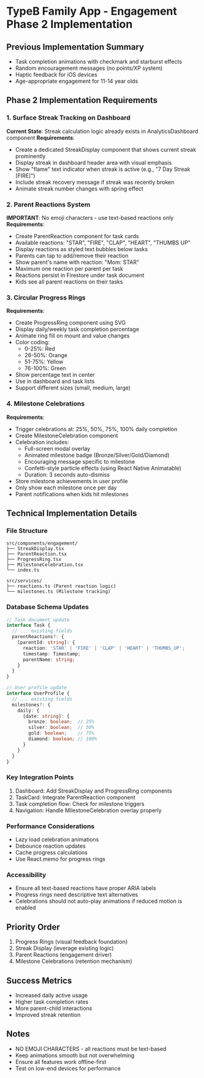 # TypeB Family App - Engagement Phase 2 Implementation

## Previous Implementation Summary
- Task completion animations with checkmark and starburst effects
- Random encouragement messages (no points/XP system)
- Haptic feedback for iOS devices
- Age-appropriate engagement for 11-14 year olds

## Phase 2 Implementation Requirements

### 1. Surface Streak Tracking on Dashboard
**Current State**: Streak calculation logic already exists in AnalyticsDashboard component
**Requirements**:
- Create a dedicated StreakDisplay component that shows current streak prominently
- Display streak in dashboard header area with visual emphasis
- Show "flame" text indicator when streak is active (e.g., "7 Day Streak [FIRE]")
- Include streak recovery message if streak was recently broken
- Animate streak number changes with spring effect

### 2. Parent Reactions System
**IMPORTANT**: No emoji characters - use text-based reactions only
**Requirements**:
- Create ParentReaction component for task cards
- Available reactions: "STAR", "FIRE", "CLAP", "HEART", "THUMBS UP"
- Display reactions as styled text bubbles below tasks
- Parents can tap to add/remove their reaction
- Show parent's name with reaction: "Mom: STAR"
- Maximum one reaction per parent per task
- Reactions persist in Firestore under task document
- Kids see all parent reactions on their tasks

### 3. Circular Progress Rings
**Requirements**:
- Create ProgressRing component using SVG
- Display daily/weekly task completion percentage
- Animate ring fill on mount and value changes
- Color coding: 
  - 0-25%: Red
  - 26-50%: Orange  
  - 51-75%: Yellow
  - 76-100%: Green
- Show percentage text in center
- Use in dashboard and task lists
- Support different sizes (small, medium, large)

### 4. Milestone Celebrations
**Requirements**:
- Trigger celebrations at: 25%, 50%, 75%, 100% daily completion
- Create MilestoneCelebration component
- Celebration includes:
  - Full-screen modal overlay
  - Animated milestone badge (Bronze/Silver/Gold/Diamond)
  - Encouraging message specific to milestone
  - Confetti-style particle effects (using React Native Animatable)
  - Duration: 3 seconds auto-dismiss
- Store milestone achievements in user profile
- Only show each milestone once per day
- Parent notifications when kids hit milestones

## Technical Implementation Details

### File Structure
```
src/components/engagement/
├── StreakDisplay.tsx
├── ParentReaction.tsx
├── ProgressRing.tsx
├── MilestoneCelebration.tsx
└── index.ts

src/services/
├── reactions.ts (Parent reaction logic)
└── milestones.ts (Milestone tracking)
```

### Database Schema Updates
```typescript
// Task document update
interface Task {
  // ... existing fields
  parentReactions?: {
    [parentId: string]: {
      reaction: 'STAR' | 'FIRE' | 'CLAP' | 'HEART' | 'THUMBS_UP';
      timestamp: Timestamp;
      parentName: string;
    }
  }
}

// User profile update  
interface UserProfile {
  // ... existing fields
  milestones?: {
    daily: {
      [date: string]: {
        bronze: boolean;  // 25%
        silver: boolean;  // 50%
        gold: boolean;    // 75%
        diamond: boolean; // 100%
      }
    }
  }
}
```

### Key Integration Points
1. Dashboard: Add StreakDisplay and ProgressRing components
2. TaskCard: Integrate ParentReaction component
3. Task completion flow: Check for milestone triggers
4. Navigation: Handle MilestoneCelebration overlay properly

### Performance Considerations
- Lazy load celebration animations
- Debounce reaction updates
- Cache progress calculations
- Use React.memo for progress rings

### Accessibility
- Ensure all text-based reactions have proper ARIA labels
- Progress rings need descriptive text alternatives
- Celebrations should not auto-play animations if reduced motion is enabled

## Priority Order
1. Progress Rings (visual feedback foundation)
2. Streak Display (leverage existing logic)
3. Parent Reactions (engagement driver)
4. Milestone Celebrations (retention mechanism)

## Success Metrics
- Increased daily active usage
- Higher task completion rates
- More parent-child interactions
- Improved streak retention

## Notes
- NO EMOJI CHARACTERS - all reactions must be text-based
- Keep animations smooth but not overwhelming
- Ensure all features work offline-first
- Test on low-end devices for performance